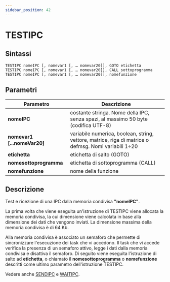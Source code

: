 ```yaml
---
sidebar_position: 42
---
```


# TESTIPC

## Sintassi

  ```
TESTIPC	nomeIPC [, nomevar1 [, … nomevar20]], GOTO etichetta
TESTIPC	nomeIPC [, nomevar1 [, … nomevar20]], CALL sottoprogramma
TESTIPC	nomeIPC [, nomevar1 [, … nomevar20]], nomefunzione
  ```

## Parametri
|Parametro                    | Descrizione                                                                                           |                
|-----------------------------|-------------------------------------------------------------------------------------------------------|
| **nomeIPC**                 | costante stringa. Nome della IPC, senza spazi, al massimo 50 byte (codifica UTF-8)                    |         
| **nomevar1 [...nomeVar20]** | variabile numerica, boolean, string, vettore, matrice, riga di matrice o defmsg. Nomi variabili 1÷20  |     
| **etichetta**               | etichetta di salto (GOTO)                                                                             | 
| **nomesottoprogramma**      | etichetta di sottoprogramma (CALL)                                                                    |
| **nomefunzione**            | nome della funzione                                                                                   |    

## Descrizione
Test e ricezione di una IPC dalla memoria condivisa **"nomeIPC"**.

La prima volta che viene eseguita un'istruzione di TESTIPC viene allocata la memoria condivisa, la cui dimensione viene calcolata in base alla dimensione dei dati che vengono inviati. La dimensione massima della memoria condivisa è di 64 Kb.

Alla memoria condivisa è associato un semaforo che permette di sincronizzare l'esecuzione dei task che vi accedono. Il task che vi accede verifica la presenza di un semaforo attivo, legge i dati dalla memoria condivisa e disattiva il semaforo. Di seguito viene eseguita l'istruzione di salto ad **etichetta**, o chiamato il **nomesottoprogramma** o **nomefunzione** descritti come ultimo parametro dell'istruzione TESTIPC.

Vedere anche [SENDIPC](../Comunicazioni/SENDIPC.md) e [WAITIPC](../Comunicazioni/WAITIPC.md).
